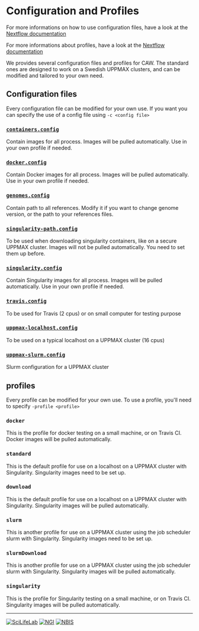 # Configuration and Profiles

For more informations on how to use configuration files, have a look at the [Nextflow documentation](https://www.nextflow.io/docs/latest/config.html)

For more informations about profiles, have a look at the [Nextflow documentation](https://www.nextflow.io/docs/latest/config.html#config-profiles)

We provides several configuration files and profiles for CAW. The standard ones are designed to work on a Swedish UPPMAX clusters, and can be modified and tailored to your own need.

## Configuration files

Every configuration file can be modified for your own use. If you want you can specify the use of a config file using `-c <config file>`

### [`containers.config`](../configuration/containers.config)

Contain images for all process.
Images will be pulled automatically.
Use in your own profile if needed.

### [`docker.config`](../configuration/docker.config)

Contain Docker images for all process.
Images will be pulled automatically.
Use in your own profile if needed.

### [`genomes.config`](../configuration/genomes.config)

Contain path to all references.
Modify it if you want to change genome version, or the path to your references files.

### [`singularity-path.config`](../configuration/singularity-path.config)

To be used when downloading singularity containers, like on a secure UPPMAX cluster.
Images will not be pulled automatically.
You need to set them up before.

### [`singularity.config`](../configuration/singularity.config)

Contain Singularity images for all process.
Images will be pulled automatically.
Use in your own profile if needed.

### [`travis.config`](../configuration/travis.config)

To be used for Travis (2 cpus) or on small computer for testing purpose

### [`uppmax-localhost.config`](../configuration/uppmax-localhost.config)

To be used on a typical localhost on a UPPMAX cluster (16 cpus)

### [`uppmax-slurm.config`](../configuration/uppmax-slurm.config)

Slurm configuration for a UPPMAX cluster

## profiles

Every profile can be modified for your own use. To use a profile, you'll need to specify `-profile <profile>`

### `docker`

This is the profile for docker testing on a small machine, or on Travis CI.
Docker images will be pulled automatically.

### `standard`

This is the default profile for use on a localhost on a UPPMAX cluster with Singularity.
Singularity images need to be set up.

### `download`

This is the default profile for use on a localhost on a UPPMAX cluster with Singularity.
Singularity images will be pulled automatically.

### `slurm`

This is another profile for use on a UPPMAX cluster using the job scheduler slurm with Singularity.
Singularity images need to be set up.

### `slurmDownload`

This is another profile for use on a UPPMAX cluster using the job scheduler slurm with Singularity.
Singularity images will be pulled automatically.

### `singularity`

This is the profile for Singularity testing on a small machine, or on Travis CI.
Singularity images will be pulled automatically.

--------------------------------------------------------------------------------

[![](images/SciLifeLab_logo.png "SciLifeLab")][scilifelab-link]
[![](images/NGI_logo.png "NGI")][ngi-link]
[![](images/NBIS_logo.png "NBIS")][nbis-link]

[nbis-link]: https://www.nbis.se/
[ngi-link]: https://ngisweden.scilifelab.se/
[scilifelab-link]: https://www.scilifelab.se/
